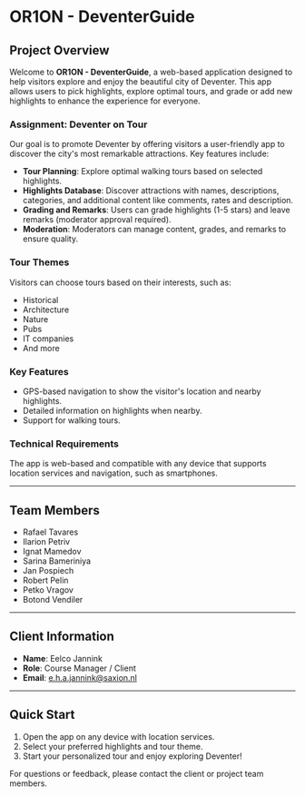 # OR1ON - DeventerGuide

## Project Overview
Welcome to **OR1ON - DeventerGuide**, a web-based application designed to help visitors explore and enjoy the beautiful city of Deventer. 
This app allows users to pick highlights, explore optimal tours, and grade or add new highlights to enhance the experience for everyone.

### Assignment: Deventer on Tour
Our goal is to promote Deventer by offering visitors a user-friendly app to discover the city's most remarkable attractions. Key features include:
- **Tour Planning**: Explore optimal walking tours based on selected highlights.
- **Highlights Database**: Discover attractions with names, descriptions, categories, and additional content like comments, rates and description.
- **Grading and Remarks**: Users can grade highlights (1-5 stars) and leave remarks (moderator approval required).
- **Moderation**: Moderators can manage content, grades, and remarks to ensure quality.

### Tour Themes
Visitors can choose tours based on their interests, such as:
- Historical
- Architecture
- Nature
- Pubs
- IT companies
- And more

### Key Features
- GPS-based navigation to show the visitor's location and nearby highlights.
- Detailed information on highlights when nearby.
- Support for walking tours.

### Technical Requirements
The app is web-based and compatible with any device that supports location services and navigation, such as smartphones.

---

## Team Members
- Rafael Tavares
- Ilarion Petriv
- Ignat Mamedov
- Sarina Bameriniya
- Jan Pospiech
- Robert Pelin
- Petko Vragov
- Botond Vendiler

---

## Client Information
- **Name**: Eelco Jannink
- **Role**: Course Manager / Client
- **Email**: [e.h.a.jannink@saxion.nl](mailto:e.h.a.jannink@saxion.nl)

---

## Quick Start
1. Open the app on any device with location services.
2. Select your preferred highlights and tour theme.
3. Start your personalized tour and enjoy exploring Deventer!

For questions or feedback, please contact the client or project team members.